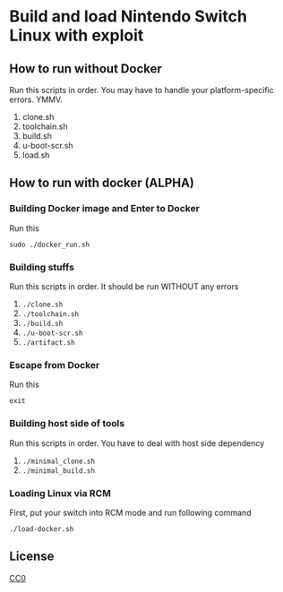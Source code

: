 # Build and load Nintendo Switch Linux with exploit
## How to run without Docker
Run this scripts in order. You may have to handle your platform-specific errors. YMMV.

1. clone.sh
2. toolchain.sh
3. build.sh
4. u-boot-scr.sh
5. load.sh

## How to run with docker (ALPHA)
### Building Docker image and Enter to Docker
Run this

```
sudo ./docker_run.sh
```

### Building stuffs

Run this scripts in order. It should be run WITHOUT any errors

1. `./clone.sh`
2. `./toolchain.sh`
3. `./build.sh`
4. `./u-boot-scr.sh`
5. `./artifact.sh`

### Escape from Docker

Run this

```
exit
```

### Building host side of tools
Run this scripts in order. You have to deal with host side dependency

1. `./minimal_clone.sh`
2. `./minimal_build.sh`

### Loading Linux via RCM
First, put your switch into RCM mode and run following command

```
./load-docker.sh
```

## License
[CC0](https://creativecommons.org/share-your-work/public-domain/cc0/)
